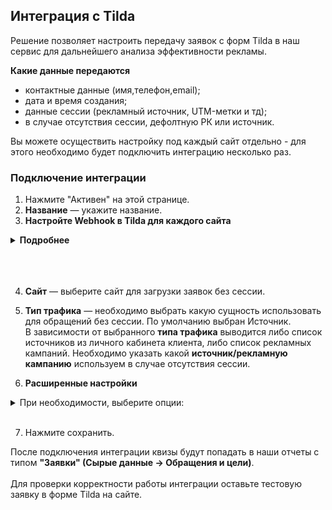 ## Интеграция с Tilda <br />

Решение позволяет настроить передачу заявок с форм Tilda в наш сервис для дальнейшего анализа эффективности рекламы. <br />

 **Какие данные передаются**  <br />
  
- контактные данные (имя,телефон,email);
- дата и время создания;
- данные сессии (рекламный источник, UTM-метки и тд);
- в случае отсутствия сессии, дефолтную РК или источник.  <br />

Вы можете осуществить настройку под каждый сайт отдельно - для этого необходимо будет подключить интеграцию несколько раз. <br />


### Подключение интеграции  <br />

1. Нажмите "Активен" на этой странице. <br />
2. **Название** — укажите название.  <br />
3. **Настройте Webhook в Tilda для каждого сайта**<br />

<details>
 <summary style="font-weight:bold;"> Подробнее </summary> <br />
   
   - Копируем сгенерированный URL из интерфейса настройки UIS, переходим в личный кабинет Tilda и добавляем вебхук на данный URL.
   - Выбираем нужный сайт, переходим в Настройки сайта-> Формы ->Webhooks
     -  Проставляем настройку "Посылать Cookies"
     -  Сохраняем настройки и применяем их ко всем формам. 
     -  После этого необходимо переопубликовать все страницы сайта. <br /> <br />

![image](tilda.gif) 

<br />
<br />
<br />

<Alert backgroundColor="#c3e8d7">
    
  **Важно**: <br />
  - Если вы добавили новую форму на сайт, уже после создания Webhook, необходимо зайти в настройки Webhook и применить его ко всем формам, после чего опять опубликовать.
  - Обратите внимание, в наш сервис передаются заявки с параметрами: <br />
     - name 
     - phone 
     - email <br />
     
  В настройках формы Tilda  поле имя переменной (variable name) уже заполнено с указанием верных параметров.
  Убедитесь, что  имя переменной (variable name) для каждой формы содержат параметры по умолчанию.
  
  ![image](tilda_field.jpg)

<br />
</Alert>   
<br />

</details> 
<br />
<br />
<br />

4. **Сайт** — выберите сайт для загрузки заявок без сессии. <br />
 
5. **Тип трафика** — необходимо выбрать какую сущность использовать для обращений без сессии. По умолчанию выбран Источник. <br />
В зависимости от выбранного **типа трафика** выводится либо список источников из личного кабинета клиента, либо список рекламных кампаний. Необходимо указать какой **источник/рекламную кампанию** используем в случае отсутствия сессии. <br /> 

6. **Расширенные настройки** <br />

<details>
  <summary> При необходимости, выберите опции: </summary> <br />

- **Устанавливать теги** — при выборе будет показана дополнительная настройка с выбором тега(ов). Выбранный тег(и) будут проставляться на все обращения из Tilda.
- **Игнорировать сессию** — при выборе все обращения будут загружаться принудительно в выбранную клиентом дефолтную РК или источник (в зависимости от выбранных ниже значений)
- **Создавать сессию** - при выборе настройки будем создавать сессию по UTM меткам, если не определилась реальная сессия uis.
Настройка включена по умолчанию.

</details> 
<br />

7. Нажмите сохранить. <br />

После подключения интеграции квизы будут попадать в наши отчеты с типом **"Заявки" (Сырые данные -> Обращения и цели)**. <br />  
Для проверки корректности работы интеграции оставьте тестовую заявку в форме Tilda на сайте. <br />




